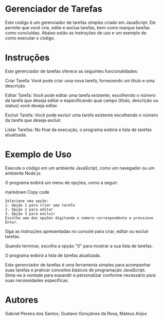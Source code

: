 # Gerenciador de Tarefas
Este código é um gerenciador de tarefas simples criado em JavaScript. Ele permite que você crie, edite e exclua tarefas, bem como marque tarefas como concluídas. Abaixo estão as instruções de uso e um exemplo de como executar o código.

# Instruções
Este gerenciador de tarefas oferece as seguintes funcionalidades:

Criar Tarefa: Você pode criar uma nova tarefa, fornecendo um título e uma descrição.

Editar Tarefa: Você pode editar uma tarefa existente, escolhendo o número da tarefa que deseja editar e especificando qual campo (título, descrição ou status) você deseja editar.

Excluir Tarefa: Você pode excluir uma tarefa existente escolhendo o número da tarefa que deseja excluir.

Listar Tarefas: No final da execução, o programa exibirá a lista de tarefas atualizada.

# Exemplo de Uso
Execute o código em um ambiente JavaScript, como um navegador ou um ambiente Node.js.

O programa exibirá um menu de opções, como a seguir:

markdown
Copy code
```
Selecione uma opção:
1. Opção 1 para criar uma tarefa
2. Opção 2 para editar
3. Opção 3 para excluir
Escolha uma das opções digitando o número correspondente e pressione Enter.
```
Siga as instruções apresentadas no console para criar, editar ou excluir tarefas.

Quando terminar, escolha a opção "0" para mostrar a sua lista de tarefas.

O programa exibirá a lista de tarefas atualizada.

Este gerenciador de tarefas é uma ferramenta simples para acompanhar suas tarefas e praticar conceitos básicos de programação JavaScript. Sinta-se à vontade para expandir e personalizar conforme necessário para suas necessidades específicas.

# Autores
Gabriel Pereira dos Santos, Gustavo Gonçalves da Rosa, Mateus Anjos

